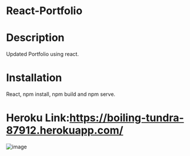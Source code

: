 # React-Portfolio

# Description
Updated Portfolio using react.

# Installation 
React, npm install, npm build and npm serve.

# Heroku Link:https://boiling-tundra-87912.herokuapp.com/

![image](https://user-images.githubusercontent.com/63617922/89223713-47413f80-d5a5-11ea-93af-4bc8b1f66266.png)
